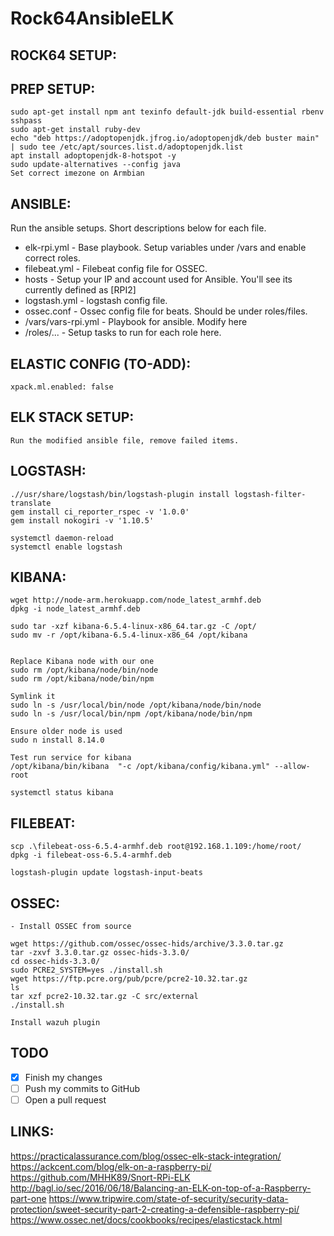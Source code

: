# Rock64AnsibleELK

## ROCK64 SETUP:


## PREP SETUP:
	sudo apt-get install npm ant texinfo default-jdk build-essential rbenv sshpass
	sudo apt-get install ruby-dev
	echo "deb https://adoptopenjdk.jfrog.io/adoptopenjdk/deb buster main" | sudo tee /etc/apt/sources.list.d/adoptopenjdk.list
	apt install adoptopenjdk-8-hotspot -y
	sudo update-alternatives --config java
	Set correct imezone on Armbian
   
## ANSIBLE:
Run the ansible setups. Short descriptions below for each file.
* elk-rpi.yml - Base playbook. Setup variables under /vars and enable correct roles.
* filebeat.yml - Filebeat config file for OSSEC.
* hosts - Setup your IP and account used for Ansible. You'll see its currently defined as [RPI2]
* logstash.yml - logstash config file.
* ossec.conf - Ossec config file for beats. Should be under roles/files.
* /vars/vars-rpi.yml - Playbook for ansible. Modify here
* /roles/... - Setup tasks to run for each role here.
	

## ELASTIC CONFIG (TO-ADD):
	xpack.ml.enabled: false

## ELK STACK SETUP:
	Run the modified ansible file, remove failed items.

## LOGSTASH:
	.//usr/share/logstash/bin/logstash-plugin install logstash-filter-translate  
	gem install ci_reporter_rspec -v '1.0.0'
	gem install nokogiri -v '1.10.5'
	  
	systemctl daemon-reload
	systemctl enable logstash

## KIBANA:
	wget http://node-arm.herokuapp.com/node_latest_armhf.deb
	dpkg -i node_latest_armhf.deb

	sudo tar -xzf kibana-6.5.4-linux-x86_64.tar.gz -C /opt/
	sudo mv -r /opt/kibana-6.5.4-linux-x86_64 /opt/kibana

	 
	Replace Kibana node with our one
	sudo rm /opt/kibana/node/bin/node
	sudo rm /opt/kibana/node/bin/npm

	Symlink it
	sudo ln -s /usr/local/bin/node /opt/kibana/node/bin/node
	sudo ln -s /usr/local/bin/npm /opt/kibana/node/bin/npm

	Ensure older node is used
	sudo n install 8.14.0

	Test run service for kibana
	/opt/kibana/bin/kibana  "-c /opt/kibana/config/kibana.yml" --allow-root

	systemctl status kibana
 
## FILEBEAT:
	scp .\filebeat-oss-6.5.4-armhf.deb root@192.168.1.109:/home/root/
	dpkg -i filebeat-oss-6.5.4-armhf.deb

	logstash-plugin update logstash-input-beats

## OSSEC:
	- Install OSSEC from source

	wget https://github.com/ossec/ossec-hids/archive/3.3.0.tar.gz
	tar -zxvf 3.3.0.tar.gz ossec-hids-3.3.0/
	cd ossec-hids-3.3.0/
	sudo PCRE2_SYSTEM=yes ./install.sh
	wget https://ftp.pcre.org/pub/pcre/pcre2-10.32.tar.gz
	ls
	tar xzf pcre2-10.32.tar.gz -C src/external
	./install.sh
	 
	Install wazuh plugin
	
## TODO
- [x] Finish my changes
- [ ] Push my commits to GitHub
- [ ] Open a pull request
 
## LINKS:
  https://practicalassurance.com/blog/ossec-elk-stack-integration/  
  https://ackcent.com/blog/elk-on-a-raspberry-pi/
  https://github.com/MHHK89/Snort-RPi-ELK
  http://bagl.io/sec/2016/06/18/Balancing-an-ELK-on-top-of-a-Raspberry-part-one 
  https://www.tripwire.com/state-of-security/security-data-protection/sweet-security-part-2-creating-a-defensible-raspberry-pi/
  https://www.ossec.net/docs/cookbooks/recipes/elasticstack.html



